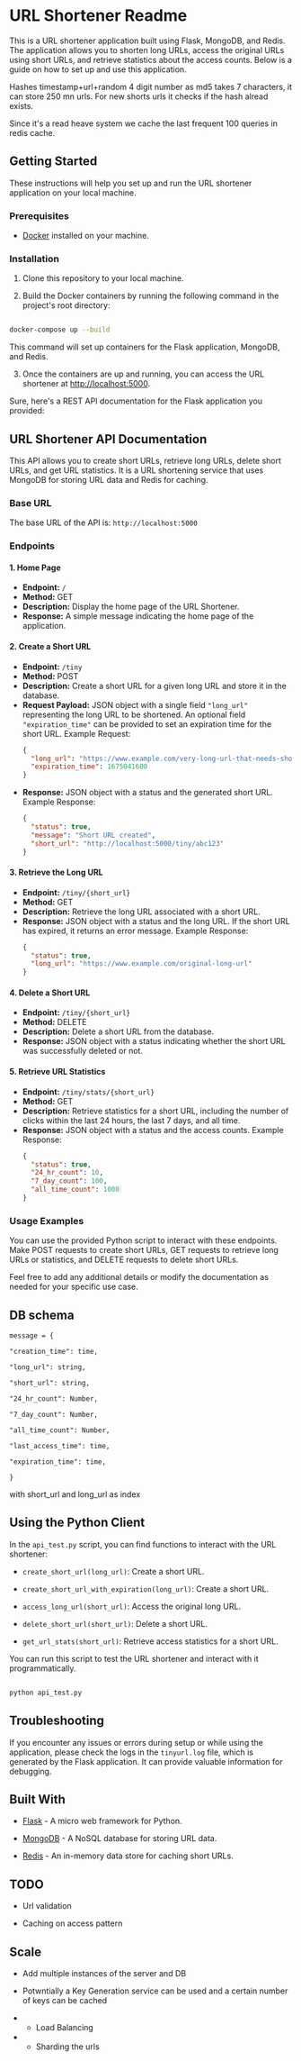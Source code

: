 # URL Shortener Readme

  

This is a URL shortener application built using Flask, MongoDB, and Redis. The application allows you to shorten long URLs, access the original URLs using short URLs, and retrieve statistics about the access counts. Below is a guide on how to set up and use this application.

Hashes timestamp+url+random 4 digit number as md5 takes 7 characters, it can store 250 mn urls. For new shorts urls it checks if the hash alread exists.

Since it's a read heave system we cache the last frequent 100 queries in redis cache.

 
## Getting Started

  

These instructions will help you set up and run the URL shortener application on your local machine.

  

### Prerequisites

  

- [Docker](https://docs.docker.com/get-docker/) installed on your machine.

  

### Installation

  

1. Clone this repository to your local machine.

  

2. Build the Docker containers by running the following command in the project's root directory:

  

```bash

docker-compose up --build

```

  

This command will set up containers for the Flask application, MongoDB, and Redis.

  

3. Once the containers are up and running, you can access the URL shortener at [http://localhost:5000](http://localhost:5000).

  
  Sure, here's a REST API documentation for the Flask application you provided:

## URL Shortener API Documentation

This API allows you to create short URLs, retrieve long URLs, delete short URLs, and get URL statistics. It is a URL shortening service that uses MongoDB for storing URL data and Redis for caching.

### Base URL
The base URL of the API is: `http://localhost:5000`

### Endpoints

#### 1. Home Page
- **Endpoint:** `/`
- **Method:** GET
- **Description:** Display the home page of the URL Shortener.
- **Response:** A simple message indicating the home page of the application.

#### 2. Create a Short URL
- **Endpoint:** `/tiny`
- **Method:** POST
- **Description:** Create a short URL for a given long URL and store it in the database.
- **Request Payload:** JSON object with a single field `"long_url"` representing the long URL to be shortened. An optional field `"expiration_time"` can be provided to set an expiration time for the short URL.
  Example Request:
  ```json
  {
    "long_url": "https://www.example.com/very-long-url-that-needs-shortening",
    "expiration_time": 1675041600
  }
  ```
- **Response:** JSON object with a status and the generated short URL.
  Example Response:
  ```json
  {
    "status": true,
    "message": "Short URL created",
    "short_url": "http://localhost:5000/tiny/abc123"
  }
  ```

#### 3. Retrieve the Long URL
- **Endpoint:** `/tiny/{short_url}`
- **Method:** GET
- **Description:** Retrieve the long URL associated with a short URL.
- **Response:** JSON object with a status and the long URL. If the short URL has expired, it returns an error message.
  Example Response:
  ```json
  {
    "status": true,
    "long_url": "https://www.example.com/original-long-url"
  }
  ```

#### 4. Delete a Short URL
- **Endpoint:** `/tiny/{short_url}`
- **Method:** DELETE
- **Description:** Delete a short URL from the database.
- **Response:** JSON object with a status indicating whether the short URL was successfully deleted or not.

#### 5. Retrieve URL Statistics
- **Endpoint:** `/tiny/stats/{short_url}`
- **Method:** GET
- **Description:** Retrieve statistics for a short URL, including the number of clicks within the last 24 hours, the last 7 days, and all time.
- **Response:** JSON object with a status and the access counts.
  Example Response:
  ```json
  {
    "status": true,
    "24_hr_count": 10,
    "7_day_count": 100,
    "all_time_count": 1000
  }
  ```

### Usage Examples
You can use the provided Python script to interact with these endpoints. Make POST requests to create short URLs, GET requests to retrieve long URLs or statistics, and DELETE requests to delete short URLs.

Feel free to add any additional details or modify the documentation as needed for your specific use case.


  

## DB schema

  

```
message = {

"creation_time": time,

"long_url": string,

"short_url": string,

"24_hr_count": Number,

"7_day_count": Number,

"all_time_count": Number,

"last_access_time": time,

"expiration_time": time,

}
```
with short_url and long_url as index

  

## Using the Python Client

  

In the `api_test.py` script, you can find functions to interact with the URL shortener:

  

- `create_short_url(long_url)`: Create a short URL.

- `create_short_url_with_expiration(long_url)`: Create a short URL.

- `access_long_url(short_url)`: Access the original long URL.

- `delete_short_url(short_url)`: Delete a short URL.

- `get_url_stats(short_url)`: Retrieve access statistics for a short URL.

  

You can run this script to test the URL shortener and interact with it programmatically.

  

```bash

python api_test.py

```

  

## Troubleshooting

  

If you encounter any issues or errors during setup or while using the application, please check the logs in the `tinyurl.log` file, which is generated by the Flask application. It can provide valuable information for debugging.

  

## Built With

  

- [Flask](https://flask.palletsprojects.com/) - A micro web framework for Python.

- [MongoDB](https://www.mongodb.com/) - A NoSQL database for storing URL data.

- [Redis](https://redis.io/) - An in-memory data store for caching short URLs.

  

## TODO

- Url validation

- Caching on access pattern

## Scale

- Add multiple instances of the server and DB

- Potwntially a Key Generation service can be used and a certain number of keys can be cached

-  - Load Balancing

-  - Sharding the urls
